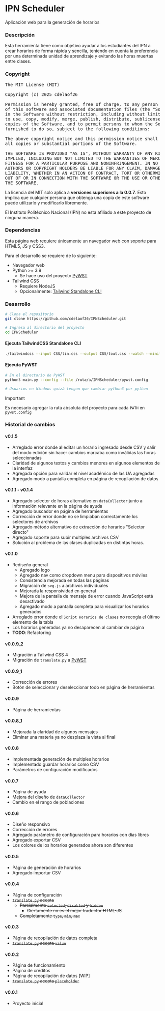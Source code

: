 # IPN Scheduler

Aplicación web para la generación de horarios

### Descripción
Esta herramienta tiene como objetivo ayudar a los 
estudiantes del IPN a crear horarios de forma rápida y 
sencilla, teniendo en cuenta la preferencia por una 
determinada unidad de aprendizaje y evitando las horas 
muertas entre clases.

### Copyright
<pre>
The MIT License (MIT)

Copyright (c) 2025 cdelaof26

Permission is hereby granted, free of charge, to any person obtaining a copy
of this software and associated documentation files (the "Software"), to deal
in the Software without restriction, including without limitation the rights
to use, copy, modify, merge, publish, distribute, sublicense, and/or sell
copies of the Software, and to permit persons to whom the Software is
furnished to do so, subject to the following conditions:

The above copyright notice and this permission notice shall be included in
all copies or substantial portions of the Software.

THE SOFTWARE IS PROVIDED "AS IS", WITHOUT WARRANTY OF ANY KIND, EXPRESS OR
IMPLIED, INCLUDING BUT NOT LIMITED TO THE WARRANTIES OF MERCHANTABILITY,
FITNESS FOR A PARTICULAR PURPOSE AND NONINFRINGEMENT. IN NO EVENT SHALL THE
AUTHORS OR COPYRIGHT HOLDERS BE LIABLE FOR ANY CLAIM, DAMAGES OR OTHER
LIABILITY, WHETHER IN AN ACTION OF CONTRACT, TORT OR OTHERWISE, ARISING FROM,
OUT OF OR IN CONNECTION WITH THE SOFTWARE OR THE USE OR OTHER DEALINGS IN
THE SOFTWARE.
</pre>

La licencia del MIT solo aplica a **versiones superiores a la 
0.0.7**. Esto implica que cualquier persona que obtenga una copia 
de este software puede utilizarlo y modificarlo libremente.

El Instituto Politécnico Nacional (IPN) no esta afiliado a 
este proyecto de ninguna manera.

### Dependencias
Esta página web requiere únicamente un navegador web con 
soporte para HTML5, JS y CSS3.

Para el desarrollo se requiere de lo siguiente:
- Navegador web
- Python >= 3.9
  - Se hace uso del proyecto [PyWST](https://github.com/cdelaof26/PyWST)
- Tailwind CSS
  - Requiere NodeJS
  - Opcionalmente: [Tailwind Standalone CLI](https://tailwindcss.com/blog/standalone-cli)

### Desarrollo
```bash
# Clona el repositorio
git clone https://github.com/cdelaof26/IPNScheduler.git
```

```bash
# Ingresa al directorio del proyecto
cd IPNScheduler
```

#### Ejecuta TailwindCSS Standalone CLI

```bash
./tailwindcss --input CSS/tin.css --output CSS/tout.css --watch --minify
```

#### Ejecuta PyWST
```bash
# En el directorio de PyWST
python3 main.py --config --file /ruta/a/IPNScheduler/pywst.config

# Usuarios en Windows quizá tengan que cambiar python3 por python
```

> [!IMPORTANT]  
> Es necesario agregar la ruta absoluta del proyecto para cada `PATH` en `pywst.config`


### Historial de cambios

#### v0.1.5
- Arreglado error donde al editar un horario ingresado
  desde CSV y salir del modo edición sin hacer cambios
  marcaba como inválidas las horas seleccionadas
- Claridad de algunos textos y cambios menores en 
  algunos elementos de la interfaz
- Agregada opción para validar el nivel académico de las
  UA agregadas
- Agregado modo a pantalla completa en página de 
  recopilación de datos

#### v0.1.1 - v0.1.4
- Agregado selector de horas alternativo en 
  `dataCollector` junto a información relevante 
  en la página de ayuda
- Agregado buscador en página de herramientas
- Corrección de error donde no se limpiaban correctamente 
  los selectores de archivos
- Agregado método alternativo de extracción de horarios 
  "Selector directo"
- Agregado soporte para subir multiples archivos CSV
- Solución al problema de las clases duplicadas en 
  distintas horas.

#### v0.1.0
- Rediseño general
  - Agregado logo
  - Agregado nav como dropdown menu para dispositivos móviles
  - Consistencia mejorada en todas las páginas
  - Migración de `svg.js` a archivos individuales
  - Mejorada la responsividad en general
  - Mejora de la pantalla de mensaje de error cuando 
    JavaScript está desactivado
  - Agregado modo a pantalla completa para visualizar los
    horarios generados
- Arreglado error donde el `Script Horarios de clases` 
  no recogía el último elemento de la tabla
- Los horarios generados ya no desaparecen al cambiar de 
  página
- **TODO**: Refactoring

#### v0.0.9_2
- Migración a Tailwind CSS 4
- Migración de `translate.py` a [PyWST](https://github.com/cdelaof26/PyWST)

#### v0.0.9_1
- Corrección de errores
- Botón de seleccionar y deseleccionar todo en página de herramientas

#### v0.0.9
- Página de herramientas

#### v0.0.8_1
- Mejorada la claridad de algunos mensajes
- Eliminar una materia ya no desplaza la vista al final

#### v0.0.8
- Implementada generación de multiples horarios
- Implementado guardar horarios como CSV
- Parámetros de configuración modificados

#### v0.0.7
- Página de ayuda
- Mejora del diseño de `dataCollector`
- Cambio en el rango de poblaciones

#### v0.0.6
- Diseño responsivo
- Corrección de errores
- Agregado parámetro de configuración para horarios con días libres
- Agregado exportar CSV
- Los colores de los horarios generados ahora son diferentes

#### v0.0.5
- Página de generación de horarios
- Agregado importar CSV

#### v0.0.4
- Página de configuración
- ~~`translate.py` acepta~~ 
  - ~~Parcialmente `selected`, `disabled` y `hidden`~~
    - ~~Ciertamente no es el mejor traductor HTML-JS~~
  - ~~Completamente `type`, `min`, `max`~~

#### v0.0.3
- Página de recopilación de datos completa
- ~~`translate.py` acepta `value`~~ 

#### v0.0.2
- Página de funcionamiento
- Página de créditos
- Página de recopilación de datos [WIP]
- ~~`translate.py` acepta `placeholder`~~

#### v0.0.1
- Proyecto inicial
